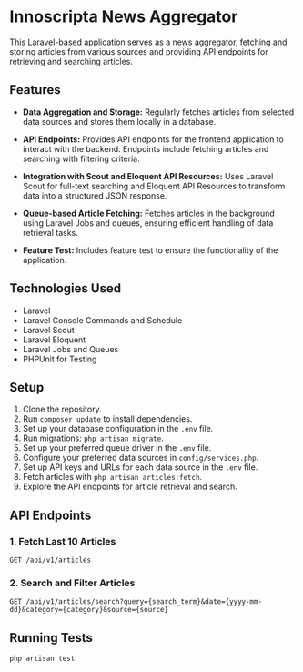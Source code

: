# Innoscripta News Aggregator

This Laravel-based application serves as a news aggregator, fetching and storing articles from various sources and providing API endpoints for retrieving and searching articles.

## Features

- **Data Aggregation and Storage:** Regularly fetches articles from selected data sources and stores them locally in a database.

- **API Endpoints:** Provides API endpoints for the frontend application to interact with the backend. Endpoints include fetching articles and searching with filtering criteria.

- **Integration with Scout and Eloquent API Resources:** Uses Laravel Scout for full-text searching and Eloquent API Resources to transform data into a structured JSON response.

- **Queue-based Article Fetching:** Fetches articles in the background using Laravel Jobs and queues, ensuring efficient handling of data retrieval tasks.

- **Feature Test:** Includes feature test to ensure the functionality of the application.

## Technologies Used

- Laravel
- Laravel Console Commands and Schedule
- Laravel Scout
- Laravel Eloquent
- Laravel Jobs and Queues
- PHPUnit for Testing

## Setup

1. Clone the repository.
2. Run `composer update` to install dependencies.
3. Set up your database configuration in the `.env` file.
4. Run migrations: `php artisan migrate`.
5. Set up your preferred queue driver in the `.env` file.
6. Configure your preferred data sources in `config/services.php`.
7. Set up API keys and URLs for each data source in the `.env` file.
8. Fetch articles with `php artisan articles:fetch`.
9. Explore the API endpoints for article retrieval and search.

## API Endpoints

### 1. Fetch Last 10 Articles

```http
GET /api/v1/articles
```

### 2. Search and Filter Articles

```http
GET /api/v1/articles/search?query={search_term}&date={yyyy-mm-dd}&category={category}&source={source}

```


## Running Tests

```
php artisan test
```
